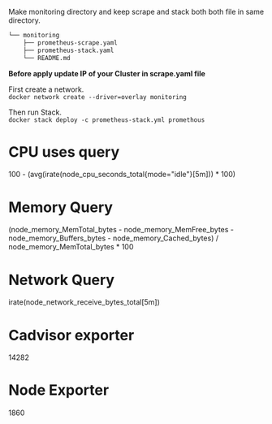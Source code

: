 
Make monitoring directory and keep scrape and stack both both file in same directory. 

```bash
└── monitoring
    ├── prometheus-scrape.yaml
    ├── prometheus-stack.yaml
    └── README.md
```
**Before apply update IP of your Cluster in scrape.yaml file**

First create a network.\
`docker network create --driver=overlay monitoring`

Then run Stack.\
`docker stack deploy -c prometheus-stack.yml promethous`


CPU uses query
==============
100 - (avg(irate(node_cpu_seconds_total{mode="idle"}[5m])) * 100)

Memory Query
============
(node_memory_MemTotal_bytes - node_memory_MemFree_bytes - node_memory_Buffers_bytes - node_memory_Cached_bytes) / node_memory_MemTotal_bytes * 100

Network Query
=============
irate(node_network_receive_bytes_total[5m])


Cadvisor exporter
=================
14282

Node Exporter
=============
1860

